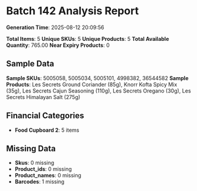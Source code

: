 # Batch 142 Analysis Report

**Generation Time**: 2025-08-12 20:09:56

**Total Items**: 5
**Unique SKUs**: 5
**Unique Products**: 5
**Total Available Quantity**: 765.00
**Near Expiry Products**: 0

## Sample Data
**Sample SKUs**: 5005058, 5005034, 5005101, 4998382, 36544582
**Sample Products**: Les Secrets Ground Coriander (85g), Knorr Kofta Spicy Mix (35g), Les Secrets Cajun Seasoning (110g), Les Secrets Oregano (30g), Les Secrets Himalayan Salt (275g)

## Financial Categories
- **Food Cupboard 2**: 5 items

## Missing Data
- **Skus**: 0 missing
- **Product_ids**: 0 missing
- **Product_names**: 0 missing
- **Barcodes**: 1 missing
